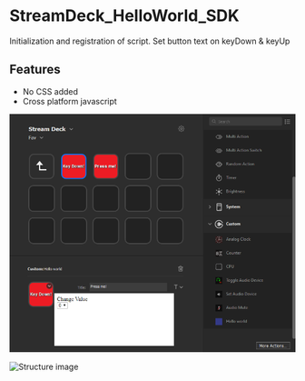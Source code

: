 # StreamDeck_HelloWorld_SDK

Initialization and registration of script. Set button text on keyDown &amp; keyUp

## Features
* No CSS added
* Cross platform javascript

![Example image](https://github.com/joeraven0/StreamDeck_HelloWorld_SDK/blob/master/demo.png?raw=true)

![Structure image](https://developer.elgato.com/documentation/stream-deck/images/plugin-architecture.png)

